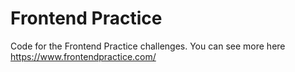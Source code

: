 # Frontend Practice

Code for the Frontend Practice challenges. You can see more here https://www.frontendpractice.com/
